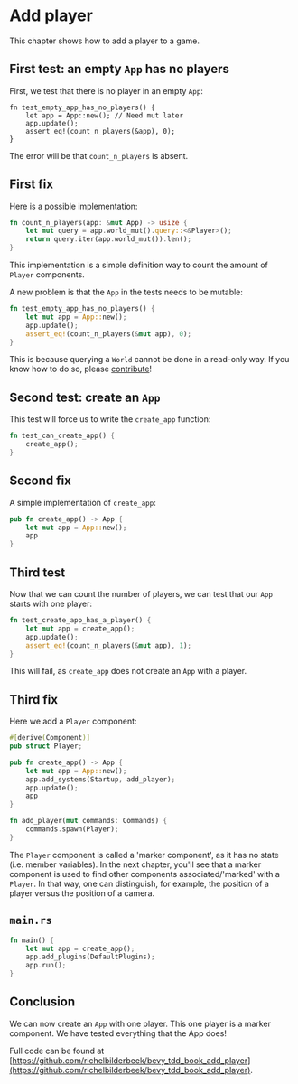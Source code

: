 # Add player

This chapter shows how to add a player to a game.

## First test: an empty `App` has no players

First, we test that there is no player in an empty `App`:

```text
fn test_empty_app_has_no_players() {
    let app = App::new(); // Need mut later
    app.update();
    assert_eq!(count_n_players(&app), 0);
}
```

The error will be that `count_n_players` is absent.

## First fix

Here is a possible implementation:

```rust
fn count_n_players(app: &mut App) -> usize {
    let mut query = app.world_mut().query::<&Player>();
    return query.iter(app.world_mut()).len();
}
```

This implementation is a simple definition way to count the
amount of `Player` components.

A new problem is that the `App` in the tests needs to be mutable:

```rust
fn test_empty_app_has_no_players() {
    let mut app = App::new();
    app.update();
    assert_eq!(count_n_players(&mut app), 0);
}
```

This is because querying a `World` cannot be done in a read-only way.
If you know how to do so, please [contribute](CONTRIBUTING.md)!

## Second test: create an `App`

This test will force us to write the `create_app` function:

```rust
fn test_can_create_app() {
    create_app();
}
```

## Second fix

A simple implementation of `create_app`:

```rust
pub fn create_app() -> App {
    let mut app = App::new();
    app
}
```

## Third test

Now that we can count the number of players,
we can test that our `App` starts with one player:

```rust
fn test_create_app_has_a_player() {
    let mut app = create_app();
    app.update();
    assert_eq!(count_n_players(&mut app), 1);
}
```

This will fail, as `create_app` does not create an `App` with
a player.

## Third fix

Here we add a `Player` component:

```rust
#[derive(Component)]
pub struct Player;

pub fn create_app() -> App {
    let mut app = App::new();
    app.add_systems(Startup, add_player);
    app.update();
    app
}

fn add_player(mut commands: Commands) {
    commands.spawn(Player);
}
```

The `Player` component is called a 'marker component',
as it has no state (i.e. member variables).
In the next chapter, you'll see that a marker component
is used to find other components associated/'marked' with a `Player`.
In that way, one can distinguish, for example, the position of a player
versus the position of a camera.

## `main.rs`

```rust
fn main() {
    let mut app = create_app();
    app.add_plugins(DefaultPlugins);
    app.run();
}
```

## Conclusion

We can now create an `App` with one player.
This one player is a marker component.
We have tested everything that the App does!

Full code can be found at [https://github.com/richelbilderbeek/bevy_tdd_book_add_player](https://github.com/richelbilderbeek/bevy_tdd_book_add_player).
